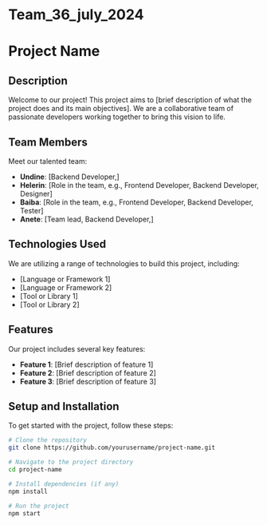 # Team_36_july_2024

# Project Name

## Description
Welcome to our project! This project aims to [brief description of what the project does and its main objectives]. We are a collaborative team of passionate developers working together to bring this vision to life.

## Team Members
Meet our talented team:
- **Undine**: [Backend Developer,]
- **Helerin**: [Role in the team, e.g., Frontend Developer, Backend Developer, Designer]
- **Baiba**: [Role in the team, e.g., Frontend Developer, Backend Developer, Tester]
- **Anete**: [Team lead, Backend Developer,]

## Technologies Used
We are utilizing a range of technologies to build this project, including:
- [Language or Framework 1]
- [Language or Framework 2]
- [Tool or Library 1]
- [Tool or Library 2]

## Features
Our project includes several key features:
- **Feature 1**: [Brief description of feature 1]
- **Feature 2**: [Brief description of feature 2]
- **Feature 3**: [Brief description of feature 3]

## Setup and Installation
To get started with the project, follow these steps:

```bash
# Clone the repository
git clone https://github.com/yourusername/project-name.git

# Navigate to the project directory
cd project-name

# Install dependencies (if any)
npm install

# Run the project
npm start

